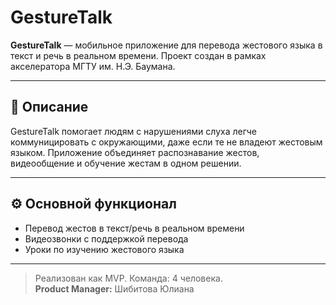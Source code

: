 # GestureTalk
**GestureTalk** — мобильное приложение для перевода жестового языка в текст и речь в реальном времени. Проект создан в рамках акселератора МГТУ им. Н.Э. Баумана.

---

## 📌 Описание

GestureTalk помогает людям с нарушениями слуха легче коммуницировать с окружающими, даже если те не владеют жестовым языком. Приложение объединяет распознавание жестов, видеообщение и обучение жестам в одном решении.

---

## ⚙️ Основной функционал

-  Перевод жестов в текст/речь в реальном времени
-  Видеозвонки с поддержкой перевода
-  Уроки по изучению жестового языка

---


> Реализован как MVP.
> Команда: 4 человека.  
> **Product Manager:** Шибитова Юлиана


